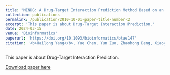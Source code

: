 ```yaml
---
title: "MINDG: A Drug-Target Interaction Prediction Method Based on an Integrated Learning Algorithm"
collection: publications
permalink: /publication/2010-10-01-paper-title-number-2
excerpt: 'This paper is about Drug-Target Interaction Prediction.'
date: 2024-03-15
venue: 'Bioinformatics'
paperurl: 'https://doi.org/10.1093/bioinformatics/btae147'
citation: '<b>Hailong Yang</b>, Yue Chen, Yun Zuo, Zhaohong Deng, Xiaoyong Pan, Hong-Bin Shen, Kup-Sze Choi, Dong-Jun Yu. <b>Bioinformatics</b>, 2024.'
---
```

This paper is about Drug-Target Interaction Prediction.

[Download paper here](http://academicpages.github.io/files/btae147.pdf)

